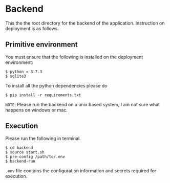 # Backend

This the the root directory for the backend of the application. Instruction on deployment is as follows.

## Primitive environment 
You must ensure that the following is installed on the deployment environment:
```
$ python = 3.7.3
$ sqlite3
```

To install all the python dependencies please do 
```
$ pip install -r requirements.txt
```

`NOTE`: Please run the backend on a unix based system, I am not sure what happens on windows or mac.

## Execution
Please run the following in terminal. 
```
$ cd backend
$ source start.sh
$ pre-config /path/to/.env
$ backend-run
```
`.env` file contains the configuration information and secrets required for execution.


 